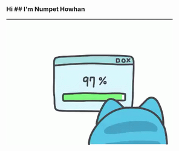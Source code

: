### Hi ## I'm Numpet Howhan


![](https://github.com/moqnpp/moqnpp/blob/87a2593cffb53fc80b6ef213b9c45b0f1d7af658/cappoo.gif)
